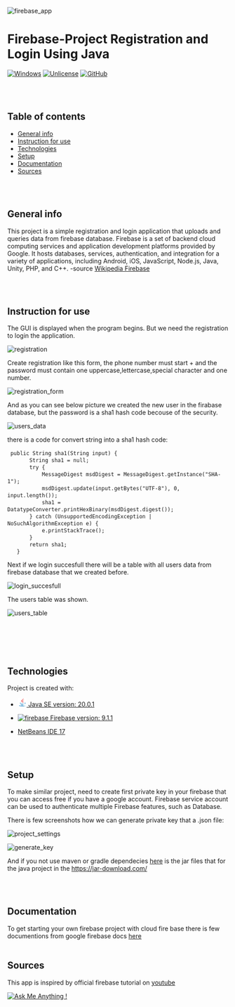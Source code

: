 ![firebase_app](https://user-images.githubusercontent.com/111382157/234222693-df8af5d1-0598-498d-b137-6022d8fa5442.jpg)

# Firebase-Project Registration and Login Using Java
  [![Windows](https://svgshare.com/i/ZhY.svg)](https://svgshare.com/i/ZhY.svg) [![Unlicense](https://img.shields.io/badge/License-Unlicense-blue.svg)](https://unlicense.org/) [![GitHub](https://badgen.net/badge/icon/github?icon=github&label)](https://github.com)

<br></br>
## Table of contents
* [General info](#general-info)
* [Instruction for use](#instruction-for-use)
* [Technologies](#technologies)
* [Setup](#setup)
* [Documentation](#documentation)
* [Sources](#sources)


<br></br>
## General info
This project is a simple registration and login application that uploads and queries data from firebase database.
Firebase is a set of backend cloud computing services and application development platforms provided by Google. It hosts databases, services, authentication, and integration for a variety of applications, including Android, iOS, JavaScript, Node.js, Java, Unity, PHP, and C++.   -source [Wikipedia Firebase](https://en.wikipedia.org/wiki/Firebase)


<br></br>
## Instruction for use

The GUI is displayed when the program begins. But we need the registration to login the application.

![registration](https://user-images.githubusercontent.com/111382157/234312412-8e28d5d3-786b-46a4-b5fa-52d0d8af4c82.jpg)

Create registration like this form, the phone number must start + and the password must contain one uppercase,lettercase,special character and one number.

![registration_form](https://user-images.githubusercontent.com/111382157/234312961-89f6569f-bb23-41d1-afab-0c04541fa30a.jpg)

And as you can see below picture we created the new user in the firabase database, but the password is a sha1 hash code becouse of the security.

![users_data](https://user-images.githubusercontent.com/111382157/234341407-38e93c9a-e747-4bd2-867a-31d6adfe638c.jpg)


there is a code for convert string into a sha1 hash code:
 ```
  public String sha1(String input) {
        String sha1 = null;
        try {
            MessageDigest msdDigest = MessageDigest.getInstance("SHA-1");
            msdDigest.update(input.getBytes("UTF-8"), 0, input.length());
            sha1 = DatatypeConverter.printHexBinary(msdDigest.digest());
        } catch (UnsupportedEncodingException | NoSuchAlgorithmException e) {
            e.printStackTrace();
        }
        return sha1;
    }
 ```
 Next if we login succesfull there will be a table with all users data from firebase database that we created before.
 
 ![login_succesfull](https://user-images.githubusercontent.com/111382157/234326915-419426b9-d094-4e66-81d5-c3913e5a413d.jpg)

The users table was shown.

 ![users_table](https://user-images.githubusercontent.com/111382157/234327178-59b1d38b-1981-4e49-ae65-ba73e2e011ae.jpg)


<br></br>
<br></br>
## Technologies
Project is created with:
* <a href="https://www.oracle.com/java/technologies/downloads/#java20" target="_blank" rel="noreferrer"> <img src="https://raw.githubusercontent.com/devicons/devicon/master/icons/java/java-original.svg" alt="java" width="20" height="20"/> Java SE version: 20.0.1</a>

* <a href="https://firebase.google.com/" target="_blank" rel="noreferrer"> <img src="https://www.vectorlogo.zone/logos/firebase/firebase-icon.svg" alt="firebase" width="20" height="20"/> Firebase version: 9.1.1</a>

*    <a href="https://netbeans.apache.org/Apache" target="_blank" rel="noreferrer">     NetBeans IDE 17 </a>
	

<br></br>
## Setup
To make similar project, need to create first private key in your firebase that you can access free if you have a google account.
Firebase service account can be used to authenticate multiple Firebase features, such as Database.

There is few screenshots how we can generate private key that a .json file:

![project_settings](https://user-images.githubusercontent.com/111382157/234336813-54cb6014-e588-4256-a69d-4cd2231cfb26.jpg)

![generate_key](https://user-images.githubusercontent.com/111382157/234338580-db91a686-ea36-4124-9366-43abaaf5aa8e.jpg)

And if you not use maven or gradle dependecies [here](https://jar-download.com/artifact-search/firebase-admin) is the jar files that for the java project
in the https://jar-download.com/


 <br></br>
## Documentation
To get starting your own firebase project with cloud fire base there is few documentions from google firebase docs [here](https://firebase.google.com/docs/firestore/quickstart?hl=en&authuser=0)
 <br></br>
## Sources
This app is inspired by official firebase tutorial on [youtube](https://www.youtube.com/watch?v=Mcsp59_2E7E&ab_channel=Firebase)

[![Ask Me Anything !](https://img.shields.io/badge/Ask%20me-anything-1abc9c.svg)](https://github.com/Marcusso91)
